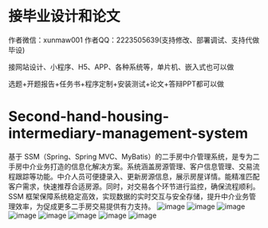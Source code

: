 # 接毕业设计和论文
作者微信：xunmaw001  作者QQ：2223505639(支持修改、部署调试、支持代做毕设)

接网站设计、小程序、H5、APP、各种系统等，单片机、嵌入式也可以做

选题+开题报告+任务书+程序定制+安装测试+论文+答辩PPT都可以做
# Second-hand-housing-intermediary-management-system
基于 SSM（Spring、Spring MVC、MyBatis）的二手房中介管理系统，是专为二手房中介业务打造的信息化解决方案。系统涵盖房源管理、客户信息管理、交易流程跟踪等功能。中介人员可便捷录入、更新房源信息，展示房屋详情。能精准匹配客户需求，快速推荐合适房源。同时，对交易各个环节进行监控，确保流程顺利。SSM 框架保障系统稳定高效，实现数据的实时交互与安全存储，提升中介业务管理效率，为促成更多二手房交易提供有力支持。 
![image](https://github.com/user-attachments/assets/897b9d8e-9873-4366-9e69-bf4249eeca80)
![image](https://github.com/user-attachments/assets/e3ba034b-026a-44c4-ad0e-785394733aae)
![image](https://github.com/user-attachments/assets/050a8258-f2e4-466d-95e2-62ecd809b85a)
![image](https://github.com/user-attachments/assets/250985d5-e9e1-41ae-a281-376997a8612f)
![image](https://github.com/user-attachments/assets/01dff73b-90da-41b5-898d-b5e498811fc4)
![image](https://github.com/user-attachments/assets/577ce467-6db1-4b6b-9e53-aa34d7a5fb0b)
![image](https://github.com/user-attachments/assets/bda79e88-bd8f-4f36-959b-e27891127dcc)
![image](https://github.com/user-attachments/assets/d7fb38b6-1fc1-43db-a555-44a6a46a7000)
